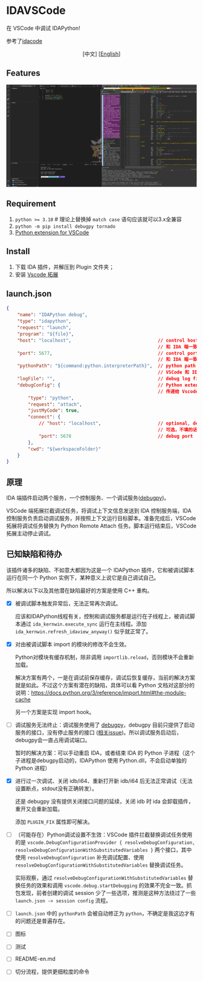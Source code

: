 # IDAVSCode

在 VSCode 中调试 IDAPython!

参考了[idacode](https://github.com/ioncodes/idacode)

<p align="center">
  [中文]
  [<a href="doc/README-en.md">English</a>]
</p>

## Features

![](idavscode/image/demo.webp)

## Requirement


1. `python >= 3.10` # 理论上替换掉 `match case` 语句应该就可以3.x全兼容
3. `python -m pip install debugpy tornado`
2. [Python extension for VSCode](https://marketplace.visualstudio.com/items?itemName=ms-python.python)


## Install

1. 下载 IDA 插件，并解压到 Plugin 文件夹；
2. 安装 [Vscode 拓展](https://marketplace.visualstudio.com/items?itemName=Cirn09.idavscode)

## launch.json

```json
{
    "name": "IDAPython debug",
    "type": "idapython",
    "request": "launch",
    "program": "${file}",
    "host": "localhost",                                // control hostname
                                                        // 和 IDA 端一致
    "port": 5677,                                       // control port
                                                        // 和 IDA 端一致
    "pythonPath": "${command:python.interpreterPath}",  // python path (IDA used)
                                                        // VSCode 和 IDA 使用同版本的话就不用管这字段了
    "logFile": "",                                      // debug log file
    "debugConfig": {                                    // Python extension debug config
                                                        // 传递给 Vscode Python 拓展的调试配置
        "type": "python",
        "request": "attach",
        "justMyCode": true,
        "connect": {
            // "host": "localhost",                     // optional, default as seam as control host
                                                        // 可选，不填的话默认用上层的"host"
            "port": 5678                                // debug port
        },
        "cwd": "${workspaceFolder}"
    }
}
```

## 原理

IDA 端插件启动两个服务，一个控制服务、一个调试服务([debugpy](https://github.com/microsoft/debugpy))。

VSCode 端拓展拦截调试任务，将调试上下文信息发送到 IDA 控制服务端，IDA 控制服务负责启动调试服务，并按照上下文运行目标脚本。准备完成后，VSCode 拓展将调试任务替换为 Python Remote Attach 任务。脚本运行结束后，VSCode 拓展主动停止调试。

## 已知缺陷和待办

该插件诸多的缺陷、不如意大都因为这是一个 IDAPython 插件，它和被调试脚本运行在同一个 Python 实例下，某种意义上说它是自己调试自己。

所以解决以下以及其他潜在缺陷最好的方案是使用 C++ 重构。

- [x] 被调试脚本触发异常后，无法正常再次调试。

    应该和IDAPython线程有关，控制和调试服务都是运行在子线程上，被调试脚本通过 `ida_kernwin.execute_sync` 运行在主线程。添加 `ida_kernwin.refresh_idaview_anyway()` 似乎就正常了。

- [x] 对由被调试脚本 import 的模块的修改不会生效。

    Python对模块有缓存机制，除非调用 `importlib.reload`，否则模块不会重新加载。

    解决方案有两个，一是在调试前保存缓存，调试后恢复缓存，当前的解决方案就是如此。不过这个方案有潜在的缺陷，具体可以看 Python 文档对这部分的说明：https://docs.python.org/3/reference/import.html#the-module-cache

    另一个方案是实现 import hook。

- [ ] 调试服务无法终止：调试服务使用了 [debugpy](https://github.com/microsoft/debugpy)，debugpy 目前只提供了启动服务的接口，没有停止服务的接口 ([相关issue](https://github.com/microsoft/debugpy/issues/870))。所以调试服务启动后，debugpy会一直占用调试端口。

    暂时的解决方案：可以手动重启 IDA，或者结束 IDA 的 Python 子进程（这个子进程是debugpy启动的，IDAPython 使用 Python.dll，不会启动单独的 Python 进程）

- [x] 进行过一次调试、关闭 idb/i64、重新打开新 idb/i64 后无法正常调试（无法设置断点，stdout没有正确转发）。

    还是 debugpy 没有提供关闭接口问题的延续，关闭 idb 时 ida 会卸载插件，重开又会重新加载。

    添加 `PLUGIN_FIX` 属性即可解决。

- [ ] （可能存在）Python调试设置不生效：VSCode 插件拦截替换调试任务使用的是 `vscode.DebugConfigurationProvider { resolveDebugConfiguration, resolveDebugConfigurationWithSubstitutedVariables }` 两个接口，其中使用 `resolveDebugConfiguration` 补充调试配置、使用 `resolveDebugConfigurationWithSubstitutedVariables` 替换调试任务。

    实际观察，通过 `resolveDebugConfigurationWithSubstitutedVariables` 替换任务的效果和调用 `vscode.debug.startDebugging` 的效果不完全一致。抓包发现，前者创建的调试 session 少了一些选项，推测是这种方法绕过了一些 `launch.json -> session config` 流程。

- [ ] `launch.json` 中的 `pythonPath` 会被自动修正为 `python`，不确定是我这边才有的问题还是普遍存在。
- [ ] 图标
- [ ] 测试
- [ ] README-en.md
- [ ] 切分流程，提供更细粒度的命令
